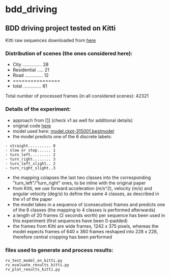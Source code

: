 # bdd_driving

## BDD driving project tested on Kitti

Kitti raw sequences downloaded from [here](http://www.cvlibs.net/datasets/kitti/raw_data.php?type=city)

### Distribution of scenes (the ones considered here):
* City ............... 28
* Residential ..... 21
* Road .............. 12
* ================
* total .............. 61
    
Total number of processed frames (in all considered scenes): 42321

### Details of the experiment:
* approach from [[1]](https://arxiv.org/pdf/1612.01079.pdf) (check v1 as well for additional details)
* original code [here](https://github.com/gy20073/BDD_Driving_Model)
* model used here: [model.ckpt-315001.bestmodel](https://drive.google.com/drive/folders/0B7pFVHKojiewM3A4azZmOV9SYkk)
* the model predicts one of the 6 discrete labels:
```       
- straight.......... 0
- slow or stop...... 1
- turn_left......... 2
- turn_right........ 3
- turn_left_slight.. 2
- turn_right_slight..3
```
* the mapping colapses the last two classes into the corresponding "turn_left"/"turn_right" ones, to be inline with the original paper
* from Kitti, we use forward acceleration (m/s^2), velocity (m/s) and angular velocity (deg/s) to define the same 4 classes, as described in the v1 of the paper
* the model takes in a sequence of (consecutive) frames and predicts one of the 6 classes (the mapping to 4 classes is performed afterwards)
* a length of 20 frames (2 seconds worth) per sequence has been used in this experiment (first sequences have been 0-padded)
* the frames from Kitti are wide frames, 1242 x 375 pixels, whereas the model expects frames of 640 x 360 frames reshaped into 228 x 228, therefore central cropping has been performed

### files used to generate and process results:
```
rv_test_model_on_kitti.py
rv_evaluate_results_kitti.py
rv_plot_results_kitti.py
```
